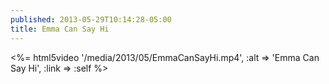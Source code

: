 ```yaml
---
published: 2013-05-29T10:14:28-05:00
title: Emma Can Say Hi
---
```

<%= html5video '/media/2013/05/EmmaCanSayHi.mp4', :alt => 'Emma Can Say Hi', :link => :self %>
